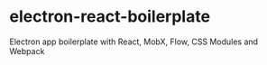 # electron-react-boilerplate
Electron app boilerplate with React, MobX, Flow, CSS Modules and Webpack
